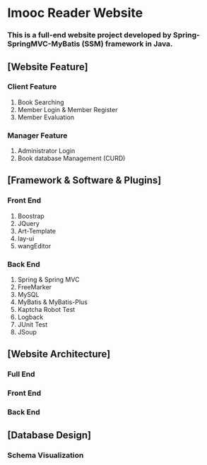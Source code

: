 # Imooc Reader Website
### This is a full-end website project developed by Spring-SpringMVC-MyBatis (SSM) framework in Java.

## [Website Feature]
### Client Feature
1. Book Searching
2. Member Login & Member Register
3. Member Evaluation

### Manager Feature
1. Administrator Login
2. Book database Management (CURD)

## [Framework & Software & Plugins]
### Front End
1. Boostrap
2. JQuery
3. Art-Template
4. lay-ui
5. wangEditor

### Back End
1. Spring & Spring MVC
2. FreeMarker
3. MySQL
4. MyBatis & MyBatis-Plus
5. Kaptcha Robot Test
6. Logback
7. JUnit Test
8. JSoup

## [Website Architecture]
### Full End
### Front End
### Back End

## [Database Design]
### Schema Visualization
